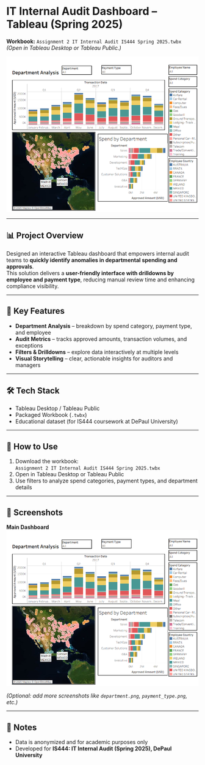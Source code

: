 # IT Internal Audit Dashboard – Tableau (Spring 2025)

**Workbook:** `Assignment 2 IT Internal Audit IS444 Spring 2025.twbx`  
*(Open in Tableau Desktop or Tableau Public.)*

![Dashboard Preview](cover.png)

---

## 📊 Project Overview
Designed an interactive Tableau dashboard that empowers internal audit teams to **quickly identify anomalies in departmental spending and approvals**.  
This solution delivers a **user-friendly interface with drilldowns by employee and payment type**, reducing manual review time and enhancing compliance visibility.  

---

## 🔑 Key Features
- **Department Analysis** – breakdown by spend category, payment type, and employee  
- **Audit Metrics** – tracks approved amounts, transaction volumes, and exceptions  
- **Filters & Drilldowns** – explore data interactively at multiple levels  
- **Visual Storytelling** – clear, actionable insights for auditors and managers  

---

## 🛠️ Tech Stack
- Tableau Desktop / Tableau Public  
- Packaged Workbook (`.twbx`)  
- Educational dataset (for IS444 coursework at DePaul University)  

---

## 🚀 How to Use
1. Download the workbook:  
   `Assignment 2 IT Internal Audit IS444 Spring 2025.twbx`  
2. Open in Tableau Desktop or Tableau Public  
3. Use filters to analyze spend categories, payment types, and department details  

---

## 📸 Screenshots
**Main Dashboard**  
![Dashboard](cover.png)

*(Optional: add more screenshots like `department.png`, `payment_type.png`, etc.)*  

---

## 📌 Notes
- Data is anonymized and for academic purposes only  
- Developed for **IS444: IT Internal Audit (Spring 2025), DePaul University**  
